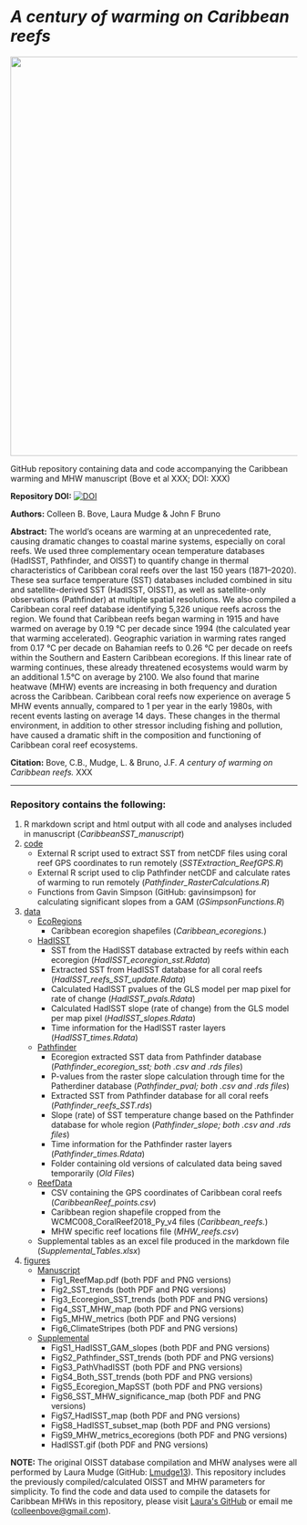# *A century of warming on Caribbean reefs*

<p align="center">
<img src="https://github.com/seabove7/CaribbeanSST/blob/master/figures/Manuscript/Fig6_ClimateStripes.png" width = "700" />
</p> 
 
GitHub repository containing data and code accompanying the Caribbean warming and MHW manuscript (Bove et al XXX; DOI: XXX)

**Repository DOI:** [![DOI](https://zenodo.org/badge/283885820.svg)](https://zenodo.org/badge/latestdoi/283885820)

**Authors:** Colleen B. Bove, Laura Mudge & John F Bruno

**Abstract:** 
The world’s oceans are warming at an unprecedented rate, causing dramatic changes to coastal marine systems, especially on coral reefs. We used three complementary ocean temperature databases (HadISST, Pathfinder, and OISST) to quantify change in thermal characteristics of Caribbean coral reefs over the last 150 years (1871–2020). These sea surface temperature (SST) databases included combined in situ and satellite-derived SST (HadISST, OISST), as well as satellite-only observations (Pathfinder) at multiple spatial resolutions. We also compiled a Caribbean coral reef database identifying 5,326 unique reefs across the region. We found that Caribbean reefs began warming in 1915 and have warmed on average by 0.19 °C per decade since 1994 (the calculated year that warming accelerated). Geographic variation in warming rates ranged from 0.17 °C per decade on Bahamian reefs to 0.26 °C per decade on reefs within the Southern and Eastern Caribbean ecoregions. If this linear rate of warming continues, these already threatened ecosystems would warm by an additional 1.5°C on average by 2100. We also found that marine heatwave (MHW) events are increasing in both frequency and duration across the Caribbean. Caribbean coral reefs now experience on average 5 MHW events annually, compared to 1 per year in the early 1980s, with recent events lasting on average 14 days. These changes in the thermal environment, in addition to other stressor including fishing and pollution, have caused a dramatic shift in the composition and functioning of Caribbean coral reef ecosystems. 

**Citation:** Bove, C.B., Mudge, L. & Bruno, J.F. *A century of warming on Caribbean reefs.* XXX


---

### Repository contains the following:
1. R markdown script and html output with all code and analyses included in manuscript (*CaribbeanSST_manuscript*)
2. [code](https://github.com/seabove7/CaribbeanSST/tree/master/code)
   * External R script used to extract SST from netCDF files using coral reef GPS coordinates to run remotely  (*SSTExtraction_ReefGPS.R*)
   * External R script used to clip Pathfinder netCDF and calculate rates of warming to run remotely (*Pathfinder_RasterCalculations.R*)
   * Functions from Gavin Simpson (GitHub: gavinsimpson) for calculating significant slopes from a GAM (*GSimpsonFunctions.R*)
3. [data](https://github.com/seabove7/CaribbeanSST/tree/master/data)
   * [EcoRegions](https://github.com/seabove7/CaribbeanSST/tree/master/data/EcoRegions)
      * Caribbean ecoregion shapefiles (*Caribbean_ecoregions.*)
   * [HadISST](https://github.com/seabove7/CaribbeanSST/tree/master/data/HadISST)
      * SST from the HadISST database extracted by reefs within each ecoregion (*HadISST_ecoregion_sst.Rdata*)
      * Extracted SST from HadISST database for all coral reefs (*HadISST_reefs_SST_update.Rdata*)
      * Calculated HadISST pvalues of the GLS model per map pixel for rate of change (*HadISST_pvals.Rdata*)
      * Calculated HadISST slope (rate of change) from the GLS model per map pixel (*HadISST_slopes.Rdata*)
      * Time information for the HadISST raster layers (*HadISST_times.Rdata*)
   * [Pathfinder](https://github.com/seabove7/CaribbeanSST/tree/master/data/Pathfinder)
      * Ecoregion extracted SST data from Pathfinder database (*Pathfinder_ecoregion_sst; both .csv and .rds files*)
      * P-values from the raster slope calculation through time for the Patherdiner database (*Pathfinder_pval; both .csv and .rds files*)
      * Extracted SST from Pathfinder database for all coral reefs (*Pathfinder_reefs_SST.rds*)
      * Slope (rate) of SST temperature change based on the Pathfinder database for whole region (*Pathfinder_slope; both .csv and .rds files*)
      * Time information for the Pathfinder raster layers (*Pathfinder_times.Rdata*)
      * Folder containing old versions of calculated data being saved temporarily (*Old Files*)
   * [ReefData](https://github.com/seabove7/CaribbeanSST/tree/master/data/ReefData)
      * CSV containing the GPS coordinates of Caribbean coral reefs (*CaribbeanReef_points.csv*)
      * Caribbean region shapefile cropped from the WCMC008_CoralReef2018_Py_v4 files (*Caribbean_reefs.*)
      * MHW specific reef locations file (*MHW_reefs.csv*)
   * Supplemental tables as an excel file produced in the markdown file (*Supplemental_Tables.xlsx*)
4. [figures](https://github.com/seabove7/CaribbeanSST/tree/master/figures)
   * [Manuscript](https://github.com/seabove7/CaribbeanSST/tree/master/figures/Manuscript)
      * Fig1_ReefMap.pdf (both PDF and PNG versions)
      * Fig2_SST_trends (both PDF and PNG versions)
      * Fig3_Ecoregion_SST_trends (both PDF and PNG versions)
      * Fig4_SST_MHW_map (both PDF and PNG versions)
      * Fig5_MHW_metrics (both PDF and PNG versions)
      * Fig6_ClimateStripes (both PDF and PNG versions)
   * [Supplemental](https://github.com/seabove7/CaribbeanSST/tree/master/figures/Supplemental)
      * FigS1_HadISST_GAM_slopes (both PDF and PNG versions)
      * FigS2_Pathfinder_SST_trends (both PDF and PNG versions)
      * FigS3_PathVhadISST (both PDF and PNG versions)
      * FigS4_Both_SST_trends (both PDF and PNG versions)
      * FigS5_Ecoregion_MapSST (both PDF and PNG versions)
      * FigS6_SST_MHW_significance_map (both PDF and PNG versions)
      * FigS7_HadISST_map (both PDF and PNG versions)
      * FigS8_HadISST_subset_map (both PDF and PNG versions)
      * FigS9_MHW_metrics_ecoregions (both PDF and PNG versions)
      * HadISST.gif (both PDF and PNG versions)

**NOTE:** The original OISST database compilation and MHW analyses were all performed by Laura Mudge (GitHub: [Lmudge13](https://github.com/Lmudge13)). This repository includes the previously compiled/calculated OISST and MHW parameters for simplicity. To find the code and data used to compile the datasets for Caribbean MHWs in this repository, please visit [Laura's GitHub](https://github.com/Lmudge13) or email me (colleenbove@gmail.com).
